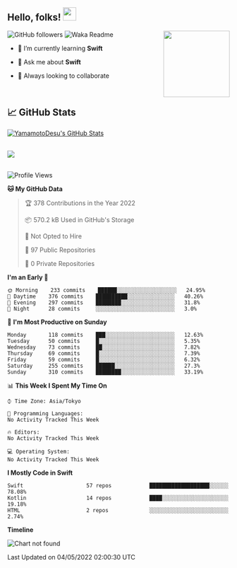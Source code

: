 ## Hello, folks! <img src="https://raw.githubusercontent.com/MartinHeinz/MartinHeinz/master/wave.gif" width="30px"> 
<p>
<img align="right" src="https://media.giphy.com/media/26ufdb3cYKwbRtYVW/giphy.gif" style="max-width:100%;" height="150px">
 
![GitHub followers](https://img.shields.io/github/followers/YamamotoDesu?label=Follow&style=social)
![Waka Readme](https://github.com/YamamotoDesu/YamamotoDesu/workflows/Waka%20Readme/badge.svg)
 
- 🌱 I’m currently learning **Swift**  
 
- 💬 Ask me about **Swift**  
 
- 👯 Always looking to collaborate
</p>
<br>

## &#x1f4c8; GitHub Stats
<a href="https://github.com/YamamotoDesu/YamamotoDesu">
  <img align="center" src="https://github-readme-stats.vercel.app/api?username=YamamotoDesu&show_icons=true&line_height=27&count_private=true&title_color=ffffff&text_color=c9cacc&icon_color=2bbc8a&bg_color=1d1f21&hide=contribs,prs&show_icons=true" alt="YamamotoDesu's GitHub Stats" /><br><br>
</a>

![](https://github-profile-summary-cards.vercel.app/api/cards/profile-details?username=YamamotoDesu&theme=vue)
<br><br>

<!--START_SECTION:waka-->
![Profile Views](http://img.shields.io/badge/Profile%20Views-9-blue)

**🐱 My GitHub Data** 

> 🏆 378 Contributions in the Year 2022
 > 
> 📦 570.2 kB Used in GitHub's Storage 
 > 
> 🚫 Not Opted to Hire
 > 
> 📜 97 Public Repositories 
 > 
> 🔑 0 Private Repositories  
 > 
**I'm an Early 🐤** 

```text
🌞 Morning    233 commits    ██████░░░░░░░░░░░░░░░░░░░   24.95% 
🌆 Daytime    376 commits    ██████████░░░░░░░░░░░░░░░   40.26% 
🌃 Evening    297 commits    ████████░░░░░░░░░░░░░░░░░   31.8% 
🌙 Night      28 commits     ░░░░░░░░░░░░░░░░░░░░░░░░░   3.0%

```
📅 **I'm Most Productive on Sunday** 

```text
Monday       118 commits    ███░░░░░░░░░░░░░░░░░░░░░░   12.63% 
Tuesday      50 commits     █░░░░░░░░░░░░░░░░░░░░░░░░   5.35% 
Wednesday    73 commits     ██░░░░░░░░░░░░░░░░░░░░░░░   7.82% 
Thursday     69 commits     █░░░░░░░░░░░░░░░░░░░░░░░░   7.39% 
Friday       59 commits     █░░░░░░░░░░░░░░░░░░░░░░░░   6.32% 
Saturday     255 commits    ██████░░░░░░░░░░░░░░░░░░░   27.3% 
Sunday       310 commits    ████████░░░░░░░░░░░░░░░░░   33.19%

```


📊 **This Week I Spent My Time On** 

```text
⌚︎ Time Zone: Asia/Tokyo

💬 Programming Languages: 
No Activity Tracked This Week

🔥 Editors: 
No Activity Tracked This Week

💻 Operating System: 
No Activity Tracked This Week

```

**I Mostly Code in Swift** 

```text
Swift                    57 repos            ███████████████████░░░░░░   78.08% 
Kotlin                   14 repos            ████░░░░░░░░░░░░░░░░░░░░░   19.18% 
HTML                     2 repos             ░░░░░░░░░░░░░░░░░░░░░░░░░   2.74%

```


**Timeline**

![Chart not found](https://raw.githubusercontent.com/YamamotoDesu/YamamotoDesu/main/charts/bar_graph.png) 


 Last Updated on 04/05/2022 02:00:30 UTC
<!--END_SECTION:waka-->


